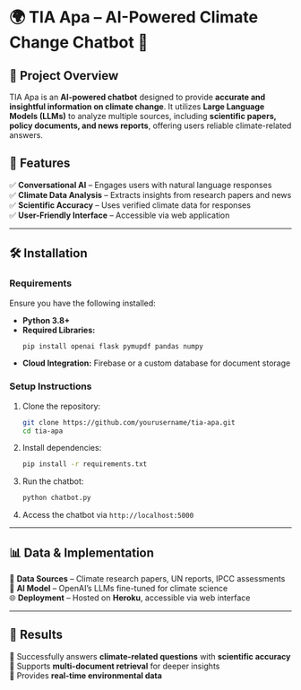 # 🌍 TIA Apa – AI-Powered Climate Change Chatbot 🤖  

## 📌 Project Overview  
TIA Apa is an **AI-powered chatbot** designed to provide **accurate and insightful information on climate change**. It utilizes **Large Language Models (LLMs)** to analyze multiple sources, including **scientific papers, policy documents, and news reports**, offering users reliable climate-related answers.  

## 🔹 Features  
✅ **Conversational AI** – Engages users with natural language responses  
✅ **Climate Data Analysis** – Extracts insights from research papers and news  
✅ **Scientific Accuracy** – Uses verified climate data for responses  
✅ **User-Friendly Interface** – Accessible via web application  

---

## 🛠 Installation  
### **Requirements**  
Ensure you have the following installed:  
- **Python 3.8+**  
- **Required Libraries:**  
  ```bash
  pip install openai flask pymupdf pandas numpy
  ```
- **Cloud Integration:** Firebase or a custom database for document storage  

### **Setup Instructions**  
1. Clone the repository:  
   ```bash
   git clone https://github.com/yourusername/tia-apa.git
   cd tia-apa
   ```
2. Install dependencies:  
   ```bash
   pip install -r requirements.txt
   ```
3. Run the chatbot:  
   ```bash
   python chatbot.py
   ```
4. Access the chatbot via `http://localhost:5000`  

---

## 📊 Data & Implementation  
📂 **Data Sources** – Climate research papers, UN reports, IPCC assessments  
🤖 **AI Model** – OpenAI’s LLMs fine-tuned for climate science  
🌐 **Deployment** – Hosted on **Heroku**, accessible via web interface  

---

## 🎯 Results  
📌 Successfully answers **climate-related questions** with **scientific accuracy**  
📌 Supports **multi-document retrieval** for deeper insights  
📌 Provides **real-time environmental data**  



